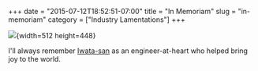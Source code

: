 +++
date = "2015-07-12T18:52:51-07:00"
title = "In Memoriam"
slug = "in-memoriam"
category = ["Industry Lamentations"]
+++

![](%site.BaseURL%wp-content/uploads/2015/07/Stupid-idea.png){width=512 height=448}

I'll always remember <a href="https://news.google.com/news/rtc?ncl=dOQRSji-5L-hrWM0TwwMes8nfOXQM">Iwata-san</a> as an engineer-at-heart who helped bring joy to the world.